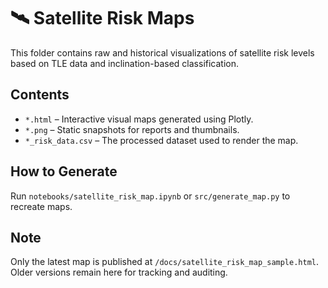 # 🛰️ Satellite Risk Maps

This folder contains raw and historical visualizations of satellite risk levels based on TLE data and inclination-based classification.

## Contents

- `*.html` – Interactive visual maps generated using Plotly.
- `*.png` – Static snapshots for reports and thumbnails.
- `*_risk_data.csv` – The processed dataset used to render the map.

## How to Generate

Run `notebooks/satellite_risk_map.ipynb` or `src/generate_map.py` to recreate maps.

## Note

Only the latest map is published at `/docs/satellite_risk_map_sample.html`. Older versions remain here for tracking and auditing.
